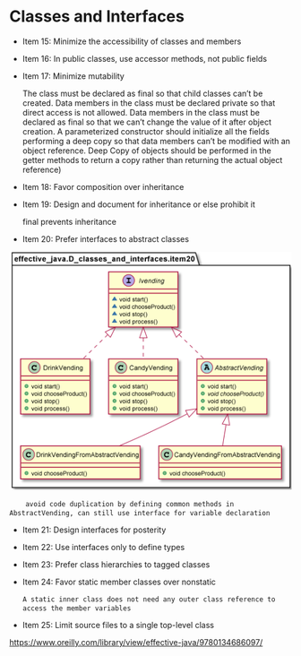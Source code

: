 
# Classes and Interfaces

* Item 15: Minimize the accessibility of classes and members
* Item 16: In public classes, use accessor methods, not public fields
* Item 17: Minimize mutability


    The class must be declared as final so that child classes can’t be created.
    Data members in the class must be declared private so that direct access is not allowed.
    Data members in the class must be declared as final so that we can’t change the value of it after object creation.
    A parameterized constructor should initialize all the fields performing a deep copy so that data members can’t be modified with an object reference.
    Deep Copy of objects should be performed in the getter methods to return a copy rather than returning the actual object reference)

* Item 18: Favor composition over inheritance
* Item 19: Design and document for inheritance or else prohibit it

    final prevents inheritance

* Item 20: Prefer interfaces to abstract classes

![img.png](img.png)

        avoid code duplication by defining common methods in AbstractVending, can still use interface for variable declaration

* Item 21: Design interfaces for posterity
* Item 22: Use interfaces only to define types
* Item 23: Prefer class hierarchies to tagged classes
* Item 24: Favor static member classes over nonstatic
  
  
      A static inner class does not need any outer class reference to access the member variables

* Item 25: Limit source files to a single top-level class


https://www.oreilly.com/library/view/effective-java/9780134686097/